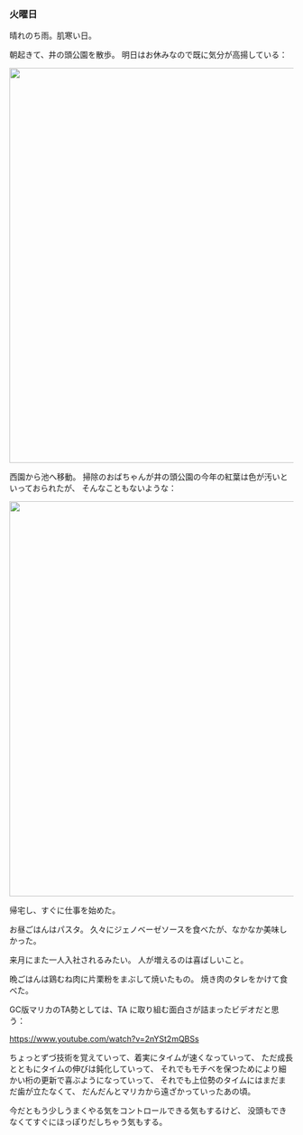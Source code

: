 ### 火曜日

晴れのち雨。肌寒い日。

朝起きて、井の頭公園を散歩。
明日はお休みなので既に気分が高揚している：

<img src="https://i.imgur.com/37xVGtl.jpg" width="700">

西園から池へ移動。
掃除のおばちゃんが井の頭公園の今年の紅葉は色が汚いといっておられたが、
そんなこともないような：

<img src="https://i.imgur.com/AT402m2.jpg" width="700">

帰宅し、すぐに仕事を始めた。

お昼ごはんはパスタ。
久々にジェノベーゼソースを食べたが、なかなか美味しかった。

来月にまた一人入社されるみたい。
人が増えるのは喜ばしいこと。

晩ごはんは鶏むね肉に片栗粉をまぶして焼いたもの。
焼き肉のタレをかけて食べた。

GC版マリカのTA勢としては、TA に取り組む面白さが詰まったビデオだと思う：

https://www.youtube.com/watch?v=2nYSt2mQBSs

ちょっとずづ技術を覚えていって、着実にタイムが速くなっていって、
ただ成長とともにタイムの伸びは鈍化していって、
それでもモチベを保つためにより細かい桁の更新で喜ぶようになっていって、
それでも上位勢のタイムにはまだまだ歯が立たなくて、
だんだんとマリカから遠ざかっていったあの頃。

今だともう少しうまくやる気をコントロールできる気もするけど、
没頭もできなくてすぐにほっぽりだしちゃう気もする。